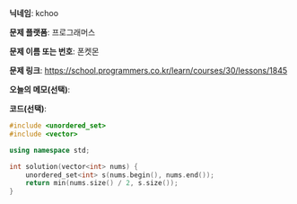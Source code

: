 **닉네임**: kchoo

**문제 플랫폼**: 프로그래머스

**문제 이름 또는 번호**: 폰켓몬

**문제 링크**: https://school.programmers.co.kr/learn/courses/30/lessons/1845

**오늘의 메모(선택)**: 

**코드(선택)**: 

```c++
#include <unordered_set>
#include <vector>

using namespace std;

int solution(vector<int> nums) {
    unordered_set<int> s(nums.begin(), nums.end());
    return min(nums.size() / 2, s.size());
}
```
